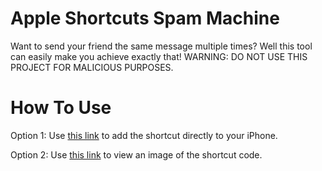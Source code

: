 # Apple Shortcuts Spam Machine
Want to send your friend the same message multiple times? Well this tool can easily make you achieve exactly that! WARNING: DO NOT USE THIS PROJECT FOR MALICIOUS PURPOSES.

# How To Use

Option 1: Use [this link](https://www.icloud.com/shortcuts/9d80d94660cb4af1898d8d0b9ba4db88) to add the shortcut directly to your iPhone.

Option 2: Use [this link](https://github.com/SmashedFrenzy16/Apple-Shortcuts-Spam-Machine/blob/main/Spam-Machine/IMG_1954.jpeg) to view an image of the shortcut code.
